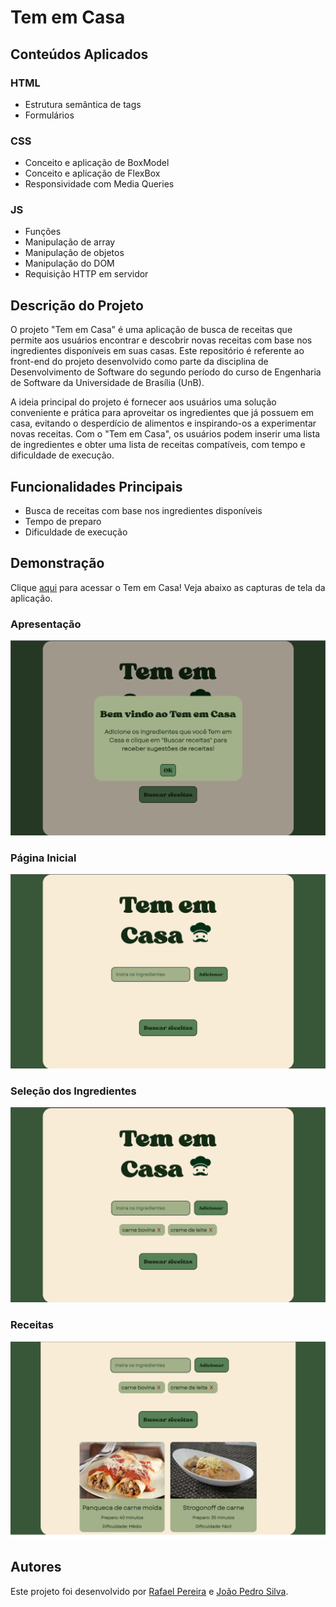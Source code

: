 # Tem em Casa

## Conteúdos Aplicados

### HTML 

- Estrutura semântica de tags
- Formulários

### CSS

- Conceito e aplicação de BoxModel
- Conceito e aplicação de FlexBox
- Responsividade com Media Queries

### JS

- Funções
- Manipulação de array
- Manipulação de objetos
- Manipulação do DOM
- Requisição HTTP em servidor


## Descrição do Projeto

O projeto "Tem em Casa" é uma aplicação de busca de receitas que permite aos usuários encontrar e descobrir novas receitas com base nos ingredientes disponíveis em suas casas. Este repositório é referente ao front-end do projeto desenvolvido como parte da disciplina de Desenvolvimento de Software do segundo período do curso de Engenharia de Software da Universidade de Brasília (UnB).

A ideia principal do projeto é fornecer aos usuários uma solução conveniente e prática para aproveitar os ingredientes que já possuem em casa, evitando o desperdício de alimentos e inspirando-os a experimentar novas receitas. Com o "Tem em Casa", os usuários podem inserir uma lista de ingredientes e obter uma lista de receitas compatíveis, com tempo e dificuldade de execução.

## Funcionalidades Principais

- Busca de receitas com base nos ingredientes disponíveis
- Tempo de preparo
- Dificuldade de execução

## Demonstração

Clique [aqui](https://tememcasa.netlify.app/) para acessar o Tem em Casa!
Veja abaixo as capturas de tela da aplicação.

### Apresentação
![Apresentação](img/prints/apresentacao-tem-em-casa.png)

### Página Inicial
![Página Inicial](img/prints/pagina-inicial-tem-em-casa.png)

### Seleção dos Ingredientes
![Ingredientes](img/prints/ingredientes-tem-em-casa.png)

### Receitas
![Receitas](img/prints/receitas-tem-em-casa.png) 

## Autores

Este projeto foi desenvolvido por [Rafael Pereira](https://github.com/rafgpereira) e [João Pedro Silva](https://github.com/JoaoPedrosilvaSousa).

